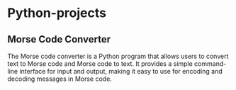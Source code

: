 # Python-projects

## Morse Code Converter

The Morse code converter is a Python program that allows users to convert text to Morse code and Morse code to text. It provides a simple command-line interface for input and output, making it easy to use for encoding and decoding messages in Morse code.

